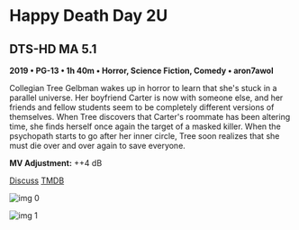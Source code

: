 # Happy Death Day 2U

## DTS-HD MA 5.1

**2019 • PG-13 • 1h 40m • Horror, Science Fiction, Comedy • aron7awol**

Collegian Tree Gelbman wakes up in horror to learn that she's stuck in a parallel universe. Her boyfriend Carter is now with someone else, and her friends and fellow students seem to be completely different versions of themselves. When Tree discovers that Carter's roommate has been altering time, she finds herself once again the target of a masked killer. When the psychopath starts to go after her inner circle, Tree soon realizes that she must die over and over again to save everyone.

**MV Adjustment:** ++4 dB

[Discuss](https://www.avsforum.com/threads/bass-eq-for-filtered-movies.2995212/post-58017638)  [TMDB](512196)

![img 0](https://i.imgur.com/f2uqBK0.jpg)

![img 1](https://i.imgur.com/wZNJGLH.jpg)

